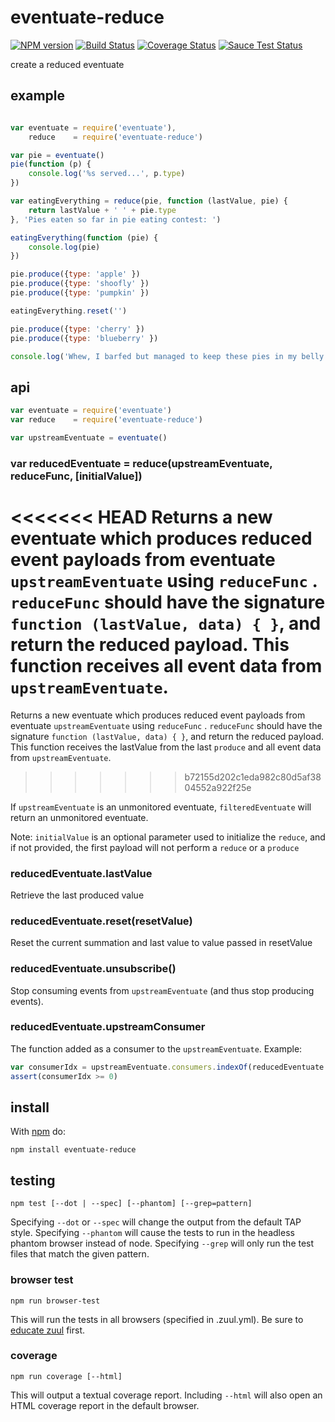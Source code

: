 # eventuate-reduce

[![NPM version](https://badge.fury.io/js/eventuate-reduce.png)](http://badge.fury.io/js/eventuate-reduce)
[![Build Status](https://travis-ci.org/Georgette/eventuate-reduce.svg?branch=master)](https://travis-ci.org/Georgette/eventuate-reduce)
[![Coverage Status](https://coveralls.io/repos/Georgette/eventuate-reduce/badge.png?branch=master)](https://coveralls.io/r/Georgette/eventuate-reduce?branch=master)
[![Sauce Test Status](https://saucelabs.com/browser-matrix/Georgette_github.svg)](https://saucelabs.com/u/Georgette_github)

create a reduced eventuate

## example

```javascript

var eventuate = require('eventuate'),
    reduce    = require('eventuate-reduce')

var pie = eventuate()
pie(function (p) {
    console.log('%s served...', p.type)
})

var eatingEverything = reduce(pie, function (lastValue, pie) {
    return lastValue + ' ' + pie.type
}, 'Pies eaten so far in pie eating contest: ')

eatingEverything(function (pie) {
    console.log(pie)
})

pie.produce({type: 'apple' })
pie.produce({type: 'shoofly' })
pie.produce({type: 'pumpkin' })

eatingEverything.reset('')

pie.produce({type: 'cherry' })
pie.produce({type: 'blueberry' })

console.log('Whew, I barfed but managed to keep these pies in my belly: ', eatingEverything.lastValue)

```
## api

```javascript
var eventuate = require('eventuate')
var reduce    = require('eventuate-reduce')

var upstreamEventuate = eventuate()
```

### var reducedEventuate = reduce(upstreamEventuate, reduceFunc, [initialValue])

<<<<<<< HEAD
Returns a new eventuate which produces reduced event payloads from eventuate `upstreamEventuate` using `reduceFunc` .  `reduceFunc` should have the signature `function (lastValue, data) { }`, and return the reduced payload. This function receives all event data from `upstreamEventuate`.
=======
Returns a new eventuate which produces reduced event payloads from eventuate `upstreamEventuate` using `reduceFunc` .  `reduceFunc` should have the signature `function (lastValue, data) { }`, and return the reduced payload. This function receives the lastValue from the last `produce` and  all event data from `upstreamEventuate`. 
>>>>>>> b72155d202c1eda982c80d5af3804552a922f25e

If `upstreamEventuate` is an unmonitored eventuate, `filteredEventuate` will return an unmonitored eventuate.

Note: `initialValue` is an optional parameter used to initialize the `reduce`, and if not provided, the first payload will not perform a `reduce` or a `produce`

### reducedEventuate.lastValue

Retrieve the last produced value

### reducedEventuate.reset(resetValue)

Reset the current summation and last value to value passed in resetValue

### reducedEventuate.unsubscribe()

Stop consuming events from `upstreamEventuate` (and thus stop producing events).

### reducedEventuate.upstreamConsumer

The function added as a consumer to the `upstreamEventuate`. Example:

```javascript
var consumerIdx = upstreamEventuate.consumers.indexOf(reducedEventuate.upstreamConsumer)
assert(consumerIdx >= 0)
```

## install

With [npm](https://npmjs.org) do:

```
npm install eventuate-reduce
```

## testing

`npm test [--dot | --spec] [--phantom] [--grep=pattern]`

Specifying `--dot` or `--spec` will change the output from the default TAP style.
Specifying `--phantom` will cause the tests to run in the headless phantom browser instead of node.
Specifying `--grep` will only run the test files that match the given pattern.

### browser test

`npm run browser-test`

This will run the tests in all browsers (specified in .zuul.yml). Be sure to [educate zuul](https://github.com/defunctzombie/zuul/wiki/cloud-testing#2-educate-zuul) first.

### coverage

`npm run coverage [--html]`

This will output a textual coverage report. Including `--html` will also open
an HTML coverage report in the default browser.
